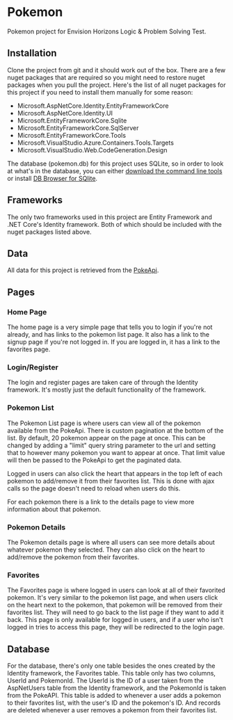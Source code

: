# Pokemon

Pokemon project for Envision Horizons Logic & Problem Solving Test.

## Installation

Clone the project from git and it should work out of the box. There are a few nuget packages that are required so you might need to restore nuget packages when  you pull the project. Here's the list of all nuget packages for this project if you need to install them manually for some reason: 

* Microsoft.AspNetCore.Identity.EntityFrameworkCore
* Microsoft.AspNetCore.Identity.UI
* Microsoft.EntityFrameworkCore.Sqlite
* Microsoft.EntityFrameworkCore.SqlServer
* Microsoft.EntityFrameworkCore.Tools
* Microsoft.VisualStudio.Azure.Containers.Tools.Targets
* Microsoft.VisualStudio.Web.CodeGeneration.Design

The database (pokemon.db) for this project uses SQLite, so in order to look at what's in the database, you can either [download the command line tools](https://www.sqlite.org/download.html) or install [DB Browser for SQlite](https://sqlitebrowser.org/dl/).

## Frameworks

The only two frameworks used in this project are Entity Framework and .NET Core's Identity framework. Both of which should be included with the nuget packages listed above.

## Data

All data for this project is retrieved from the [PokeApi](https://pokeapi.co/docs/v2).

## Pages

### Home Page

The home page is a very simple page that tells you to login if you're not already, and has links to the pokemon list page. It also has a link to the signup page if you're not logged in. If you are logged in, it has a link to the favorites page. 

### Login/Register

The login and register pages are taken care of through the Identity framework. It's mostly just the default functionality of the framework.

### Pokemon List

The Pokemon List page is where users can view all of the pokemon available from the PokeApi. There is custom pagination at the bottom of the list. By default, 20 pokemon appear on the page at once. This can be changed by adding a "limit" query string parameter to the url and setting that to however many pokemon you want to appear at once. That limit value will then be passed to the PokeApi to get the paginated data.

Logged in users can also click the heart that appears in the top left of each pokemon to add/remove it from their favorites list. This is done with ajax calls so the page doesn't need to reload when users do this.

For each pokemon there is a link to the details page to view more information about that pokemon.

### Pokemon Details

The Pokemon details page is where all users can see more details about whatever pokemon they selected. They can also click on the heart to add/remove the pokemon from their favorites.

### Favorites

The Favorites page is where logged in users can look at all of their favorited pokemon. It's very similar to the pokemon list page, and when users click on the heart next to the pokemon, that pokemon will be removed from their favorites list. They will need to go back to the list page if they want to add it back. This page is only available for logged in users, and if a user who isn't logged in tries to access this page, they will be redirected to the login page.

## Database

For the database, there's only one table besides the ones created by the Identity framework, the Favorites table. This table only has two columns, UserId and PokemonId. The UserId is the ID of a user taken from the AspNetUsers table from the Identity framework, and the PokemonId is taken from the PokeAPI. This table is added to whenever a user adds a pokemon to their favorites list, with the user's ID and the pokemon's ID. And records are deleted whenever a user removes a pokemon from their favorites list.